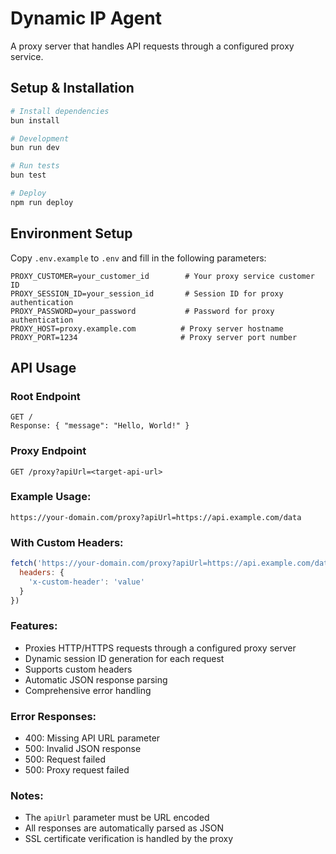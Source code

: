 # Dynamic IP Agent

A proxy server that handles API requests through a configured proxy service.

## Setup & Installation

```bash
# Install dependencies
bun install

# Development
bun run dev

# Run tests
bun test

# Deploy
npm run deploy
```

## Environment Setup
Copy `.env.example` to `.env` and fill in the following parameters:

```env
PROXY_CUSTOMER=your_customer_id        # Your proxy service customer ID
PROXY_SESSION_ID=your_session_id       # Session ID for proxy authentication
PROXY_PASSWORD=your_password           # Password for proxy authentication
PROXY_HOST=proxy.example.com          # Proxy server hostname
PROXY_PORT=1234                       # Proxy server port number
```

## API Usage

### Root Endpoint
```
GET /
Response: { "message": "Hello, World!" }
```

### Proxy Endpoint
```
GET /proxy?apiUrl=<target-api-url>
```

### Example Usage:
```
https://your-domain.com/proxy?apiUrl=https://api.example.com/data
```

### With Custom Headers:
```javascript
fetch('https://your-domain.com/proxy?apiUrl=https://api.example.com/data', {
  headers: {
    'x-custom-header': 'value'
  }
})
```

### Features:
- Proxies HTTP/HTTPS requests through a configured proxy server
- Dynamic session ID generation for each request
- Supports custom headers
- Automatic JSON response parsing
- Comprehensive error handling

### Error Responses:
- 400: Missing API URL parameter
- 500: Invalid JSON response
- 500: Request failed
- 500: Proxy request failed

### Notes:
- The `apiUrl` parameter must be URL encoded
- All responses are automatically parsed as JSON
- SSL certificate verification is handled by the proxy
